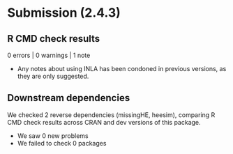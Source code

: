
# Submission (2.4.3)

## R CMD check results

0 errors | 0 warnings | 1 note

* Any notes about using INLA has been condoned in previous versions, as they are only suggested.

## Downstream dependencies

We checked 2 reverse dependencies (missingHE, heesim), comparing R CMD check results across CRAN and dev versions of this package.

* We saw 0 new problems
* We failed to check 0 packages

